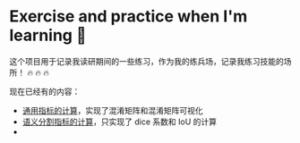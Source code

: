 # Exercise and practice when I'm learning :open_book:
这个项目用于记录我读研期间的一些练习，作为我的练兵场，记录我练习技能的场所！
:fire: :fire: :fire:

现在已经有的内容：
- [通用指标的计算](./general_metrics.py)，实现了混淆矩阵和混淆矩阵可视化
- [语义分割指标的计算](./segmentation_metrics.py)，只实现了 dice 系数和 IoU 的计算
- 